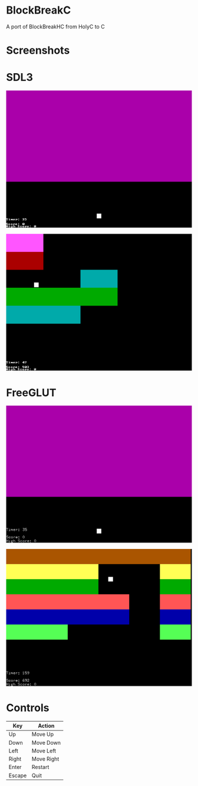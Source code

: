 # BlockBreakC
A port of BlockBreakHC from HolyC to C

# Screenshots

# SDL3
![screenshot1](images/SDL3Screenshot1.png "SDL3 Screenshot 1")

![screenshot2](images/SDL3Screenshot2.png "SDL3 Screenshot 2")

# FreeGLUT
![screenshot1](images/FreeGLUTScreenshot1.png "FreeGLUT Screenshot 1")

![screenshot2](images/FreeGLUTScreenshot2.png "FreeGLUT Screenshot 2")

# Controls

| Key            | Action     |
| -------------- | ---------- |
| Up             | Move Up    |
| Down           | Move Down  |
| Left           | Move Left  |
| Right          | Move Right |
| Enter          | Restart    |
| Escape         | Quit       |
